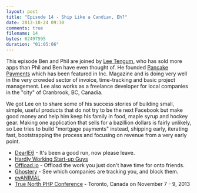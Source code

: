 ```yaml
---
layout: post
title: "Episode 14 - Ship Like a Candian, Eh?"
date: 2013-10-24 09:30
comments: true
filename: 14
bytes: 62497595
duration: "01:05:06"
---
```


This episode Ben and Phil are joined by [Lee Tengum](http://thatleeguy.com/), who has sold more apps 
than Phil and Ben have even thought of. He founded [Pancake Payments](https://pancakeapp.com/) which has 
been featured in Inc. Magazine and is doing very well in the very crowded sector of invoice, time-tracking
and basic project management. Lee also works as a freelance developer for local companies in the "city" 
of Cranbrook, BC, Canadia.

We got Lee on to share some of his success stories of building small, simple, useful products that do not 
try to be the next Facebook but make good money and help him keep his family in food, maple syrup and hockey
gear. Making one application that sells for a bazillion dollars is fairly unlikely, so Lee tries to build 
"mortgage payments" instead, shipping early, iterating fast, bootstrapping the process and focusing on revenue 
from a very early point.

* [DearIE6](http://dearie6.com/) - It's been a good run, now please leave.
* [Hardly Working Start-up Guys](http://www.collegehumor.com/video/6507690/hardly-working-start-up-guys)
* [Offload.io](https://offload.io/) - Offload the work you just don't have time for onto friends.
* [Ghostery](https://www.ghostery.com/) - See which companies are tracking you, and block them.
* [evANIMAL](http://cargocollective.com/evanimal)
* [True North PHP Conference](http://truenorthphp.com/) - Toronto, Canada on November 7 - 9, 2013